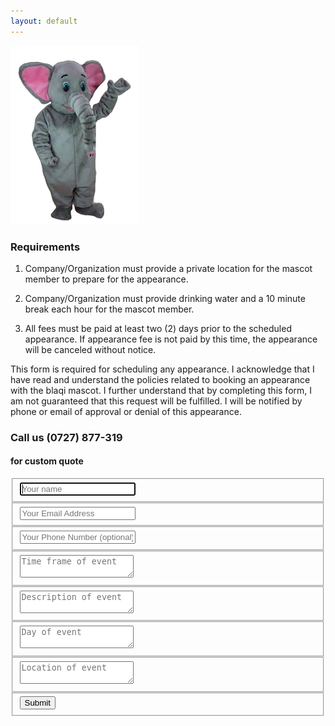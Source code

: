 ```yaml
---
layout: default
---
```


![My helpful screenshot](/img/pose.png)
### Requirements
1) Company/Organization must provide a private location for the mascot member to prepare for the appearance.

2) Company/Organization must provide drinking water and a 10 minute break each hour for the mascot member.

3) All fees must be paid at least two (2) days prior to the scheduled appearance. If appearance fee is not paid by
this time, the appearance will be canceled without notice.





This form is required for scheduling any appearance. I acknowledge that I have read and understand the policies related to booking
an appearance with the blaqi mascot. I further understand that by completing this form, I am not guaranteed that this request will be fulfilled.
I will be notified by phone or email of approval or denial of this appearance.

 <!-- Contact -->
<div class="containerd">  
  <form id="contact" action="https://formspree.io/blaqi@tuta.io" method="post">
    <h3>Call us (0727) 877-319</h3>
    <h4>for custom quote</h4>
    <fieldset>
      <input placeholder="Your name" type="text" name="name" tabindex="1" required autofocus>
    </fieldset>
    <fieldset>
      <input placeholder="Your Email Address" type="email"  name="email" tabindex="2" required>
    </fieldset>
    <fieldset>
      <input placeholder="Your Phone Number (optional)" type="tel"  name="telephone" tabindex="3" >
    </fieldset>
     <fieldset>
      <textarea placeholder="Time frame of event"  name="timeframe" tabindex="4" required></textarea>
    </fieldset>
     <fieldset>
      <textarea placeholder="Description of event"  name="Description" tabindex="5" required></textarea>
    </fieldset>
    <fieldset>
      <textarea placeholder="Day of event"  name="Day of event" tabindex="6" required></textarea>
    </fieldset>
     <fieldset>
      <textarea placeholder="Location of event"  name="Location" tabindex="7" required></textarea>
    </fieldset>
    <fieldset>
      <button name="submit" type="submit" id="contact-submit" data-submit="...Sending">Submit</button>
    </fieldset>
     </form>
</div>
